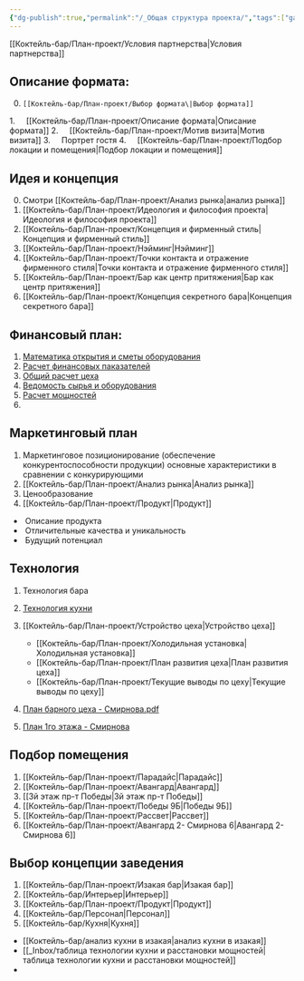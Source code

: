 ```yaml
---
{"dg-publish":true,"permalink":"/_Общая структура проекта/","tags":["gardenEntry"]}
---
```


[[Коктейль-бар/План-проект/Условия партнерства\|Условия партнерства]]

## Описание формата:

0.     [[Коктейль-бар/План-проект/Выбор формата\|Выбор формата]]
1.     [[Коктейль-бар/План-проект/Описание формата\|Описание формата]]
2.     [[Коктейль-бар/План-проект/Мотив визита\|Мотив визита]]
3.     Портрет гостя
4.     [[Коктейль-бар/План-проект/Подбор локации и помещения\|Подбор локации и помещения]]

## Идея и концепция 

0. Смотри [[Коктейль-бар/План-проект/Анализ рынка\|анализ рынка]]
1. [[Коктейль-бар/План-проект/Идеология и философия проекта\|Идеология и философия проекта]]
2. [[Коктейль-бар/План-проект/Концепция и фирменный стиль\|Концепция и фирменный стиль]]
3. [[Коктейль-бар/План-проект/Нэйминг\|Нэйминг]]
4. [[Коктейль-бар/План-проект/Точки контакта и отражение фирменного стиля\|Точки контакта и отражение фирменного стиля]]
5. [[Коктейль-бар/План-проект/Бар как центр притяжения\|Бар как центр притяжения]]
6. [[Коктейль-бар/План-проект/Концепция секретного бара\|Концепция секретного бара]]
## Финансовый план:

1. [Математика открытия и сметы оборудования](https://docs.google.com/spreadsheets/d/1b-PqiEbgM2LHT7zbSOfJjAK_NVKwltEk/edit?usp=sharing&ouid=103697684513084613385&rtpof=true&sd=true)
2. [Расчет финансовых паказателей](https://docs.google.com/spreadsheets/d/1-5uaLLG6APIzH6bzzLyNdUeV68B1u4Av/edit?usp=sharing&ouid=103697684513084613385&rtpof=true&sd=true)
3. [Общий расчет цеха](https://docs.google.com/spreadsheets/d/1BsyLuml2RTwvKsO3erEfeiiftMl7z208yB8y2uWrHJw/edit?usp=sharing)
4. [Ведомость сырья и оборудования](https://docs.google.com/spreadsheets/d/10EfBGhjFO0EwEH1dVytA99crVmOnaoQ7DzDulCQcpjQ/edit?usp=sharing)
5. [Расчет мощностей](https://docs.google.com/spreadsheets/d/1zfrUrmIaSRGvSy_wYvfKSeh8c5ZZOXZo/edit?usp=drive_link&ouid=103697684513084613385&rtpof=true&sd=true)
6. 

## Маркетинговый план

1. Маркетинговое позиционирование (обеспечение конкурентоспособности продукции) основные характеристики в сравнении с конкурирующими
2. [[Коктейль-бар/План-проект/Анализ рынка\|Анализ рынка]]
3. Ценообразование  
4. [[Коктейль-бар/План-проект/Продукт\|Продукт]] 
-  Описание продукта
-  Отличительные качества и уникальность
-  Будущий потенциал

## Технология

1. Технология бара 
2. [Технология кухни](https://docs.google.com/spreadsheets/d/1xQdlrKBx9UhlQTIHLh3zUeRqFLwO8016/edit?usp=drive_link&ouid=103697684513084613385&rtpof=true&sd=true)
3. [[Коктейль-бар/План-проект/Устройство цеха\|Устройство цеха]]
	- [[Коктейль-бар/План-проект/Холодильная установка\|Холодильная установка]]
	- [[Коктейль-бар/План-проект/План развития цеха\|План развития цеха]]
	- [[Коктейль-бар/План-проект/Текущие выводы по цеху\|Текущие выводы по цеху]]

1. [План барного цеха - Смирнова.pdf](https://www.dropbox.com/scl/fi/76bjs4bj1hcycyutby6qi/.pdf?rlkey=8htfxqejyun4u0ovqqaxcjnif&dl=0)
2. [План 1го этажа - Смирнова](https://www.dropbox.com/scl/fi/w4jlp9e7kviavd4543y1m/.pdf?rlkey=6dndqv3wtwnewh01h0nt80t0d&dl=0)

## Подбор помещения

1. [[Коктейль-бар/План-проект/Парадайс\|Парадайс]]
2. [[Коктейль-бар/План-проект/Авангард\|Авангард]]
3. [[3й этаж пр-т Победы\|3й этаж пр-т Победы]]
4. [[Коктейль-бар/План-проект/Победы 9Б\|Победы 9Б]]
5. [[Коктейль-бар/План-проект/Рассвет\|Рассвет]]
6. [[Коктейль-бар/План-проект/Авангард 2- Смирнова 6\|Авангард 2- Смирнова 6]]

## Выбор концепции заведения

1. [[Коктейль-бар/План-проект/Изакая бар\|Изакая бар]]
2. [[Коктейль-бар/Интерьер\|Интерьер]]
3. [[Коктейль-бар/План-проект/Продукт\|Продукт]]
4. [[Коктейль-бар/Персонал\|Персонал]]
5. [[Коктейль-бар/Кухня\|Кухня]] 
  - [[Коктейль-бар/анализ кухни в изакая\|анализ кухни в изакая]] 
  - [[_Inbox/таблица технологии кухни и расстановки мощностей\|таблица технологии кухни и расстановки мощностей]]
  - 


